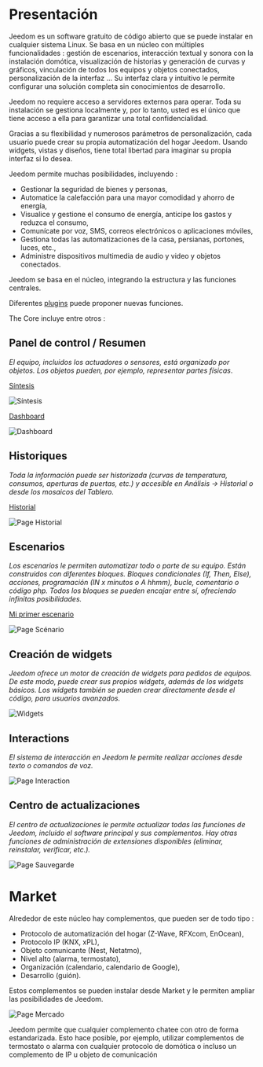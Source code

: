 # Presentación

Jeedom es un software gratuito de código abierto que se puede instalar en cualquier sistema Linux. Se basa en un núcleo con múltiples funcionalidades : gestión de escenarios, interacción textual y sonora con la instalación domótica, visualización de historias y generación de curvas y gráficos, vinculación de todos los equipos y objetos conectados, personalización de la interfaz ... Su interfaz clara y intuitivo le permite configurar una solución completa sin conocimientos de desarrollo.

Jeedom no requiere acceso a servidores externos para operar. Toda su instalación se gestiona localmente y, por lo tanto, usted es el único que tiene acceso a ella para garantizar una total confidencialidad.

Gracias a su flexibilidad y numerosos parámetros de personalización, cada usuario puede crear su propia automatización del hogar Jeedom. Usando widgets, vistas y diseños, tiene total libertad para imaginar su propia interfaz si lo desea.

Jeedom permite muchas posibilidades, incluyendo :

- Gestionar la seguridad de bienes y personas,
- Automatice la calefacción para una mayor comodidad y ahorro de energía,
- Visualice y gestione el consumo de energía, anticipe los gastos y reduzca el consumo,
- Comunícate por voz, SMS, correos electrónicos o aplicaciones móviles,
- Gestiona todas las automatizaciones de la casa, persianas, portones, luces, etc.,
- Administre dispositivos multimedia de audio y video y objetos conectados.


Jeedom se basa en el núcleo, integrando la estructura y las funciones centrales.

Diferentes [plugins](https://market.jeedom.com) puede proponer nuevas funciones.

The Core incluye entre otros :

## Panel de control / Resumen

*El equipo, incluidos los actuadores o sensores, está organizado por objetos. Los objetos pueden, por ejemplo, representar partes físicas*.

[Síntesis](/es_ES/core/4.1/overview)

![Síntesis](images/doc-presentation-synthese.jpg)

[Dashboard](/es_ES/core/4.1/dashboard)

![Dashboard](images/doc-presentation-dashboard.jpg)


## Historiques

*Toda la información puede ser historizada (curvas de temperatura, consumos, aperturas de puertas, etc.) y accesible en Análisis → Historial o desde los mosaicos del Tablero.*

[Historial](/es_ES/core/4.1/history)

![Page Historial](images/doc-presentation-historique.jpg)

## Escenarios

*Los escenarios le permiten automatizar todo o parte de su equipo. Están construidos con diferentes bloques. Bloques condicionales (If, Then, Else), acciones, programación (IN x minutos o A hhmm), bucle, comentario o código php. Todos los bloques se pueden encajar entre sí, ofreciendo infinitas posibilidades.*

[Mi primer escenario](/es_ES/concept/#tocAnchor-4)

![Page Scénario](images/doc-presentation-scenario.jpg)

## Creación de widgets

*Jeedom ofrece un motor de creación de widgets para pedidos de equipos. De este modo, puede crear sus propios widgets, además de los widgets básicos. Los widgets también se pueden crear directamente desde el código, para usuarios avanzados.*

![Widgets](images/doc-presentation-widgets.jpg)

## Interactions

*El sistema de interacción en Jeedom le permite realizar acciones desde texto o comandos de voz.*

![Page Interaction](images/doc-presentation-interaction.jpg)

## Centro de actualizaciones

*El centro de actualizaciones le permite actualizar todas las funciones de Jeedom, incluido el software principal y sus complementos. Hay otras funciones de administración de extensiones disponibles (eliminar, reinstalar, verificar, etc.).*

![Page Sauvegarde](images/doc-presentation-update.jpg)


# Market

Alrededor de este núcleo hay complementos, que pueden ser de todo tipo :

-   Protocolo de automatización del hogar (Z-Wave, RFXcom, EnOcean),
-   Protocolo IP (KNX, xPL),
-   Objeto comunicante (Nest, Netatmo),
-   Nivel alto (alarma, termostato),
-   Organización (calendario, calendario de Google),
-   Desarrollo (guión).

Estos complementos se pueden instalar desde Market y le permiten ampliar las posibilidades de Jeedom.

![Page Mercado](images/doc-presentation-market.jpg)

Jeedom permite que cualquier complemento chatee con otro de forma estandarizada. Esto hace posible, por ejemplo, utilizar complementos de termostato o alarma con cualquier protocolo de domótica o incluso un complemento de IP u objeto de comunicación

